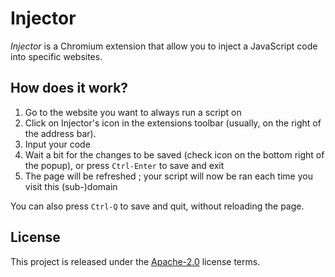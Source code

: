 # Injector

_Injector_ is a Chromium extension that allow you to inject a JavaScript code into specific websites.

## How does it work?

1. Go to the website you want to always run a script on
2. Click on Injector's icon in the extensions toolbar (usually, on the right of the address bar).
3. Input your code
4. Wait a bit for the changes to be saved (check icon on the bottom right of the popup), or press `Ctrl-Enter` to save and exit
5. The page will be refreshed ; your script will now be ran each time you visit this (sub-)domain

You can also press `Ctrl-Q` to save and quit, without reloading the page.

## License

This project is released under the [Apache-2.0](LICENSE.md) license terms.
